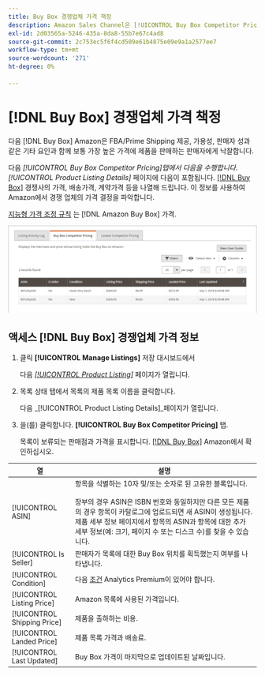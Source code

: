 ```yaml
---
title: Buy Box 경쟁업체 가격 책정
description: Amazon Sales Channel은 [!UICONTROL Buy Box Competitor Pricing] 탭하여 Amazon에 있는 경쟁 업체의 가격 결정을 이해할 수 있습니다.
exl-id: 2d03565a-5246-435a-8da8-55b7e67c4ad8
source-git-commit: 2c753ec5f6f4cd509e61b4875e09e9a1a2577ee7
workflow-type: tm+mt
source-wordcount: '271'
ht-degree: 0%

---
```


# [!DNL Buy Box] 경쟁업체 가격 책정

다음 [!DNL Buy Box] Amazon은 FBA/Prime Shipping 제공, 가용성, 판매자 성과 같은 기타 요인과 함께 보통 가장 높은 가격에 제품을 판매하는 판매자에게 낙찰합니다.

다음 _[!UICONTROL Buy Box Competitor Pricing]_탭에서 다음을 수행합니다._[!UICONTROL Product Listing Details]_ 페이지에 다음이 포함됩니다. [[!DNL Buy Box]](./buy-box-competitor-pricing.md) 경쟁사의 가격, 배송가격, 계약가격 등을 나열해 드립니다. 이 정보를 사용하여 Amazon에서 경쟁 업체의 가격 결정을 파악합니다.

[지능형 가격 조정 규칙](./intelligent-repricing-rules.md) 는 [!DNL Amazon Buy Box] 가격.

![Buy Box 경쟁업체 가격 세부 정보](assets/amazon-listing-details-buy-box.png)

## 액세스 [!DNL Buy Box] 경쟁업체 가격 정보

1. 클릭 **[!UICONTROL Manage Listings]** 저장 대시보드에서

   다음 [_[!UICONTROL Product Listing]_](./managing-product-listings.md) 페이지가 열립니다.

1. 목록 상태 탭에서 목록의 제품 목록 이름을 클릭합니다.

   다음 _[!UICONTROL Product Listing Details]_페이지가 열립니다.

1. 을(를) 클릭합니다. **[!UICONTROL Buy Box Competitor Pricing]** 탭.

   목록이 보류되는 판매점과 가격을 표시합니다. [[!DNL Buy Box]](./buy-box-competitor-pricing.md) Amazon에서 확인하십시오.

| 열 | 설명 |
|--- |--- |
| [!UICONTROL ASIN] | 항목을 식별하는 10자 및/또는 숫자로 된 고유한 블록입니다.<br><br>장부의 경우 ASIN은 ISBN 번호와 동일하지만 다른 모든 제품의 경우 항목이 카탈로그에 업로드되면 새 ASIN이 생성됩니다. 제품 세부 정보 페이지에서 항목의 ASIN과 항목에 대한 추가 세부 정보(예: 크기, 페이지 수 또는 디스크 수)를 찾을 수 있습니다. |
| [!UICONTROL Is Seller] | 판매자가 목록에 대한 Buy Box 위치를 획득했는지 여부를 나타냅니다. |
| [!UICONTROL Condition] | 다음 [조건](./product-listing-condition.md) Analytics Premium이 있어야 합니다. |
| [!UICONTROL Listing Price] | Amazon 목록에 사용된 가격입니다. |
| [!UICONTROL Shipping Price] | 제품을 출하하는 비용. |
| [!UICONTROL Landed Price] | 제품 목록 가격과 배송료. |
| [!UICONTROL Last Updated] | Buy Box 가격이 마지막으로 업데이트된 날짜입니다. |
